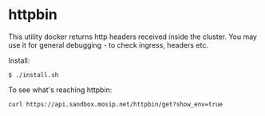 # httpbin

This utility docker returns http headers received inside the cluster.  You may use it for general debugging - to check ingress, headers etc. 

Install:
```
$ ./install.sh
```

To see what's reaching httpbin:
```
curl https://api.sandbox.mosip.net/httpbin/get?show_env=true
```

